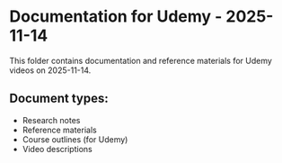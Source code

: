 # Documentation for Udemy - 2025-11-14

This folder contains documentation and reference materials for Udemy videos on 2025-11-14.

## Document types:
- Research notes
- Reference materials
- Course outlines (for Udemy)
- Video descriptions
